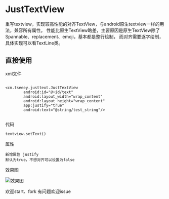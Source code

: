 # JustTextView
重写textview，实现较高性能的对齐TextView，与android原生textview一样的用法，兼容所有属性。
性能比原生TextView略差，主要原因是原生TextView除了Spannable、replacement、emoji，基本都是整行绘制，
而对齐需要逐字绘制，具体实现可以看TextLine类。

## 直接使用
xml文件
```

<cn.tseeey.justtext.JustTextView
        android:id="@+id/text"
        android:layout_width="wrap_content"
        android:layout_height="wrap_content"
        app:justify="true"
        android:text="@string/test_string"/>
            
```
代码
```
textview.setText()
```
属性
```
新增属性 justify
默认为true，不想对齐可以设置为false
```
效果图
 

![效果图](https://github.com/imyetse/JustTextView/blob/master/img/img.jpg)


欢迎start、fork
有问题欢迎issue
